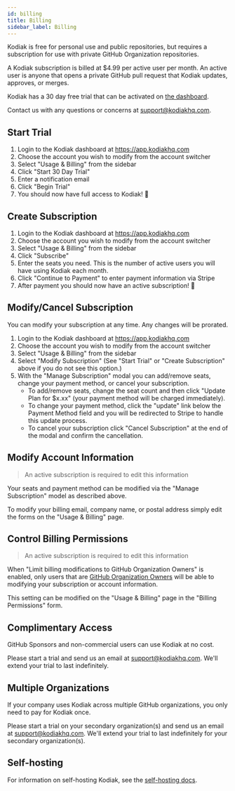 ```yaml
---
id: billing
title: Billing
sidebar_label: Billing
---
```


Kodiak is free for personal use and public repositories, but requires a subscription for use with private GitHub Organization repositories.

A Kodiak subscription is billed at \$4.99 per active user per month. An active user is anyone that opens a private GitHub pull request that Kodiak updates, approves, or merges.

Kodiak has a 30 day free trial that can be activated on [the dashboard](https://app.kodiakhq.com).

Contact us with any questions or concerns at support@kodiakhq.com.

## Start Trial

1. Login to the Kodiak dashboard at https://app.kodiakhq.com
2. Choose the account you wish to modify from the account switcher
3. Select "Usage & Billing" from the sidebar
4. Click "Start 30 Day Trial"
5. Enter a notification email
6. Click "Begin Trial"
7. You should now have full access to Kodiak! 🎉

## Create Subscription

1. Login to the Kodiak dashboard at https://app.kodiakhq.com
2. Choose the account you wish to modify from the account switcher
3. Select "Usage & Billing" from the sidebar
4. Click "Subscribe"
5. Enter the seats you need. This is the number of active users you will have using Kodiak each month.
6. Click "Continue to Payment" to enter payment information via Stripe
7. After payment you should now have an active subscription! 🎉

## Modify/Cancel Subscription

You can modify your subscription at any time. Any changes will be prorated.

1. Login to the Kodiak dashboard at https://app.kodiakhq.com
2. Choose the account you wish to modify from the account switcher
3. Select "Usage & Billing" from the sidebar
4. Select "Modify Subscription" (See "Start Trial" or "Create Subscription" above if you do not see this option.)
5. With the "Manage Subscription" modal you can add/remove seats, change your payment method, or cancel your subscription.
   - To add/remove seats, change the seat count and then click "Update Plan for \$x.xx" (your payment method will be charged immediately).
   - To change your payment method, click the "update" link below the Payment Method field and you will be redirected to Stripe to handle this update process.
   - To cancel your subscription click "Cancel Subscription" at the end of the modal and confirm the cancellation.

## Modify Account Information

> An active subscription is required to edit this information

Your seats and payment method can be modified via the "Manage Subscription" model as described above.

To modify your billing email, company name, or postal address simply edit the forms on the "Usage & Billing" page.

## Control Billing Permissions

> An active subscription is required to edit this information

When "Limit billing modifications to GitHub Organization Owners" is enabled, only users that are [GitHub Organization Owners](https://help.github.com/en/github/setting-up-and-managing-organizations-and-teams/permission-levels-for-an-organization#permission-levels-for-an-organization) will be able to modifying your subscription or account information.

This setting can be modified on the "Usage & Billing" page in the "Billing Permissions" form.

## Complimentary Access

GitHub Sponsors and non-commercial users can use Kodiak at no cost.

Please start a trial and send us an email at support@kodiakhq.com. We'll extend your trial to last indefinitely.

## Multiple Organizations

If your company uses Kodiak across multiple GitHub organizations, you only need to pay for Kodiak once.

Please start a trial on your secondary organization(s) and send us an email at support@kodiakhq.com. We'll extend your trial to last indefinitely for your secondary organization(s).

## Self-hosting

For information on self-hosting Kodiak, see the [self-hosting docs](self-hosting.md).
